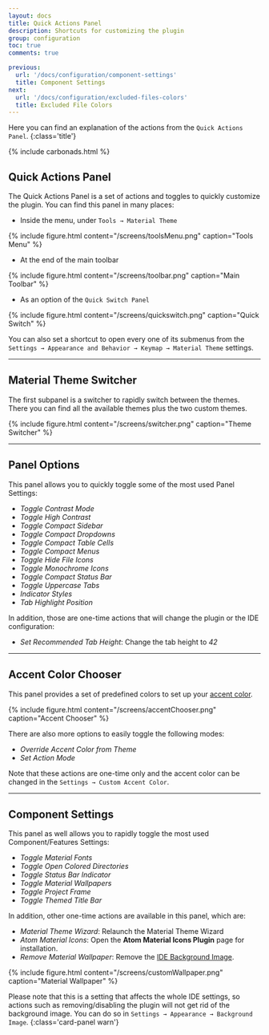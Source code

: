 ```yaml
---
layout: docs
title: Quick Actions Panel
description: Shortcuts for customizing the plugin
group: configuration
toc: true
comments: true

previous:
  url: '/docs/configuration/component-settings'
  title: Component Settings
next:
  url: '/docs/configuration/excluded-files-colors'
  title: Excluded File Colors
---
```


Here you can find an explanation of the actions from the `Quick Actions Panel`.
{:class='title'}

{% include carbonads.html %}

## Quick Actions Panel

The Quick Actions Panel is a set of actions and toggles to quickly customize the plugin. You can find this panel in many
places:
- Inside the menu, under `Tools → Material Theme`

{% include figure.html content="/screens/toolsMenu.png" caption="Tools Menu" %}

- At the end of the main toolbar

{% include figure.html content="/screens/toolbar.png" caption="Main Toolbar" %}

- As an option of the `Quick Switch Panel`

{% include figure.html content="/screens/quickswitch.png" caption="Quick Switch" %}

You can also set a shortcut to open every one of its submenus from the
`Settings → Appearance and Behavior → Keymap → Material Theme` settings.

----

## Material Theme Switcher

The first subpanel is a switcher to rapidly switch between the themes. There you can find all the available themes plus
the two custom themes.

{% include figure.html content="/screens/switcher.png" caption="Theme Switcher" %}

-----

## Panel Options

This panel allows you to quickly toggle some of the most used Panel Settings:
- _Toggle Contrast Mode_
- _Toggle High Contrast_
- _Toggle Compact Sidebar_
- _Toggle Compact Dropdowns_
- _Toggle Compact Table Cells_
- _Toggle Compact Menus_
- _Toggle Hide File Icons_
- _Toggle Monochrome Icons_
- _Toggle Compact Status Bar_
- _Toggle Uppercase Tabs_
- _Indicator Styles_
- _Tab Highlight Position_

In addition, those are one-time actions that will change the plugin or the IDE configuration:
- _Set Recommended Tab Height_: Change the tab height to _42_

-----

## Accent Color Chooser

This panel provides a set of predefined colors to set up your [accent color](/docs/configuration/accents).

{% include figure.html content="/screens/accentChooser.png" caption="Accent Chooser" %}

There are also more options to easily toggle the following modes:
- _Override Accent Color from Theme_
- _Set Action Mode_

Note that these actions are one-time only and the accent color can be changed in the `Settings → Custom Accent Color`.

-----

## Component Settings

This panel as well allows you to rapidly toggle the most used Component/Features Settings:
- _Toggle Material Fonts_
- _Toggle Open Colored Directories_
- _Toggle Status Bar Indicator_
- _Toggle Material Wallpapers_
- _Toggle Project Frame_
- _Toggle Themed Title Bar_

In addition, other one-time actions are available in this panel, which are:
- _Material Theme Wizard_: Relaunch the Material Theme Wizard
- _Atom Material Icons_: Open the **Atom Material Icons Plugin** page for installation.
- _Remove Material Wallpaper_: Remove the [IDE Background Image](https://www.jetbrains.com/help/idea/setting-background-image.html).

{% include figure.html content="/screens/customWallpaper.png" caption="Material Wallpaper" %}

Please note that this is a setting that affects the whole IDE settings, so actions such as removing/disabling the plugin
will not get rid of the background image. You can do so in `Settings → Appearance → Background Image`.
{:class='card-panel warn'}

